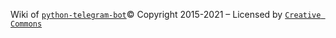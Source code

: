 Wiki of [`python-telegram-bot`](https://python-telegram-bot.org/)© Copyright 2015-2021 – Licensed by [`Creative Commons`](https://creativecommons.org/licenses/by/3.0/)
